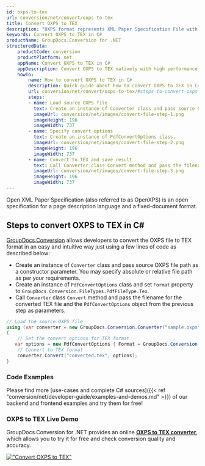 ```yaml
---
id: oxps-to-tex
url: conversion/net/convert/oxps-to-tex
title: Convert OXPS to TEX
description: "OXPS format represents XML Paper Specification File with .oxps extension. Learn how to convert OXPS to TEX file programmatically in C# language using GroupDocs.Conversion for .NET library."
keywords: Convert OXPS to TEX in C#
productName: GroupDocs.Conversion for .NET
structuredData:
    productCode: conversion
    productPlatform: net
    appName: Convert OXPS to TEX in C#
    appDescription: Convert OXPS to TEX natively with high performance using C# language and server side GroupDocs.Conversion for .NET APIs, without the use of any software like Microsoft or Open Office.
    howTo:
        name: How to convert OXPS to TEX in C# 
        description: Quick guide about how to convert OXPS to TEX in C# with high performance and accuracy.
        url: conversion/net/convert/oxps-to-tex/#steps-to-convert-oxps-to-tex-in-c
        steps:
        - name: Load source OXPS file 
          text: Create an instance of Converter class and pass source OXPS file path as a constructor parameter. You may specify absolute or relative file path as per your requirements. 
          imageUrl: conversion/net/images/convert-file-step-1.png
          imageHeight: 196
          imageWidth: 737
        - name: Specify convert options 
          text: Create an instance of PdfConvertOptions class.
          imageUrl: conversion/net/images/convert-file-step-2.png
          imageHeight: 196
          imageWidth: 737
        - name: Convert to TEX and save result 
          text: Call Converter class Convert method and pass the filename for the converted HTML file and the PdfConvertOptions object from the previous step as parameters.
          imageUrl: conversion/net/images/convert-file-step-3.png
          imageHeight: 196
          imageWidth: 737
---
```


Open XML Paper Specification (also referred to as OpenXPS) is an open specification for a page description language and a fixed-document format.

## Steps to convert OXPS to TEX in C#

[GroupDocs.Conversion](https://products.groupdocs.com/conversion/net) allows developers to convert the OXPS file to TEX format in an easy and intuitive way just using a few lines of code as described below:

* Create an instance of `Converter` class and pass source OXPS file path as a constructor parameter. You may specify absolute or relative file path as per your requirements. 
* Create an instance of `PdfConvertOptions` class and set `Format` property to `GroupDocs.Conversion.FileTypes.PdfFileType.Tex`.
* Call `Converter` class `Convert` method and pass the filename for the converted TEX file and the `PdfConvertOptions` object from the previous step as parameters.

```csharp
// Load the source OXPS file
using (var converter = new GroupDocs.Conversion.Converter("sample.oxps"))
{
    // Set the convert options for TEX format
   var options = new PdfConvertOptions { Format = GroupDocs.Conversion.FileTypes.PdfFileType.Tex };
    // Convert to TEX format
    converter.Convert("converted.tex", options);
}
```

### Code Examples

Please find more [use-cases and complete C# sources]({{< ref "conversion/net/developer-guide/examples-and-demos.md" >}}) of our backend and frontend examples and try them for free!

### OXPS to TEX Live Demo

GroupDocs.Conversion for .NET provides an online [**OXPS to TEX converter**](https://products.groupdocs.app/conversion/oxps-to-tex), which allows you to try it for free and check conversion quality and accuracy.

[!["Convert OXPS to TEX"](conversion/net/images/convert-to-tex/convert-oxps-to-tex.png)](https://products.groupdocs.app/conversion/oxps-to-tex)